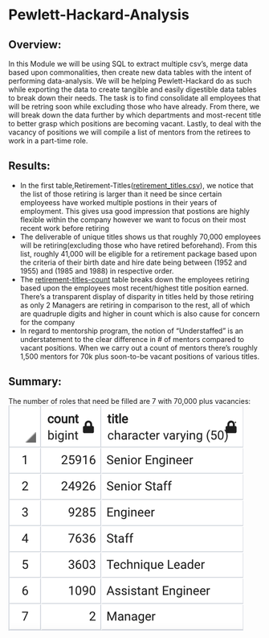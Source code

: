 # Pewlett-Hackard-Analysis

## Overview:
In this Module we will be using SQL to extract multiple csv’s, merge data based upon commonalities, then create new data tables with the intent of performing data-analysis. We will be helping Pewlett-Hackard do as such while exporting the data to create tangible and easily digestible data tables to break down their needs. The task is to find consolidate all employees that will be retring soon while excluding those who have already. From there, we will break down the data further by which departments and most-recent title to better grasp which positions are becoming vacant. Lastly, to deal with the vacancy of positions we will compile a list of mentors from the retirees to work in a part-time role.
## Results:
- In the first table,Retirement-Titles([retirement_titles.csv](Data/retirement_titles.csv)), we notice that the list of those retiring is larger than it need be since certain employeess have worked multiple postions in their years of employment. This gives usa  good impression that postions are highly flexible within the company however we want to focus on their most recent work before retiring
- The deliverable of unique titles shows us that roughly 70,000 employees will be retiring(excluding those who have retired beforehand). From this list, roughly 41,000 will be eligible for a retirement package based upon the criteria of their birth date and hire date being between (1952 and 1955) and (1985 and 1988) in respective order.
- The [retirement-titles-count](Resources/retirement_titles_count.png) table breaks down the employees retiring based upon the employees most recent/highest title position earned.  There’s a transparent display of disparity in titles held by those retiring as only 2 Managers are retiring in comparison to the rest, all of which are quadruple digits and higher in count which is also cause for concern for the company
- In regard to mentorship program, the notion of “Understaffed” is an understatement to the clear difference in # of mentors compared to vacant positions. When we carry out a count of mentors there’s roughly 1,500 mentors for 70k plus soon-to-be vacant positions of various titles. 

## Summary:
The number of roles that need be filled are 7 with 70,000 plus vacancies:<br />
![retirement-titles-count](Resources/retirement_titles_count.png)
